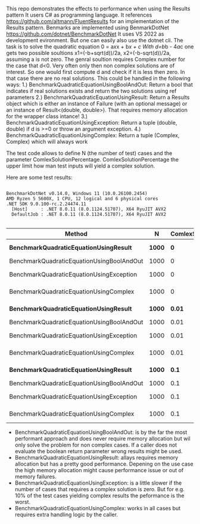 This repo demonstrates the effects to performance when using the Results pattern
It users C# as programming language.
It references https://github.com/altmann/FluentResults for an implementation of the Results pattern.
Benmarks are implemented using BenmarkDotNet https://github.com/dotnet/BenchmarkDotNet
It uses VS 2022 as development evironment. But one can easily also use the dotnet cli.
The task is to solve the quadratic equation 0 = a*x*x + b*x + c
With d=b*b - 4*a*c one gets two possible soultions x1=(-b+sqrt(d))/2a, x2=(-b-sqrt(d))/2a, assuming a is not zero.
The genral soultion requires Complex number for the case that d<0.
Very often only then non complex solutions are of interest. So one would first compute d and check if it is less then zero.
In that case there are no real solutions.
This could be handled in the following ways:
1.) BenchmarkQuadraticEquationUsingBoolAndOut: Return a bool that indicates if real solutions exists and return the two solutions using ref parameters
2.) BenchmarkQuadraticEquationUsingResult: Return a Results object which is either an instance of Failure (with an optional message) or an instance of Result<(double, double>). That requires memory allocation for the wrapper class intance!
3.) BenchmarkQuadraticEquationUsingException: Return a tuple (double, double) if d is >=0 or throw an argument exception.
4.) BenchmarkQuadraticEquationUsingComplex: Return a tuple (Complex, Complex) which will always work

The test code allows to define N (the number of test) cases and the parameter ComlexSolutionPercentage. ComlexSolutionPercentage the upper limit how man test inputs will yield a complex solution.

Here are some test results:
```

BenchmarkDotNet v0.14.0, Windows 11 (10.0.26100.2454)
AMD Ryzen 5 5600X, 1 CPU, 12 logical and 6 physical cores
.NET SDK 9.0.100-rc.2.24474.11
  [Host]     : .NET 8.0.11 (8.0.1124.51707), X64 RyuJIT AVX2
  DefaultJob : .NET 8.0.11 (8.0.1124.51707), X64 RyuJIT AVX2


```
| Method                                    | N    | ComlexSolutionPercentage | Mean         | Error       | StdDev      | Gen0    | Allocated |
|------------------------------------------ |----- |------------------------- |-------------:|------------:|------------:|--------:|----------:|
| **BenchmarkQuadraticEquationUsingResult**     | **1000** | **0**                        |  **78,603.3 ns** | **1,492.77 ns** | **1,597.25 ns** | **17.5781** |  **296000 B** |
| BenchmarkQuadraticEquationUsingBoolAndOut | 1000 | 0                        |     904.2 ns |    18.00 ns |    25.82 ns |       - |         - |
| BenchmarkQuadraticEquationUsingException  | 1000 | 0                        |   1,584.2 ns |    16.17 ns |    15.12 ns |       - |         - |
| BenchmarkQuadraticEquationUsingComplex    | 1000 | 0                        |  12,145.9 ns |    35.29 ns |    29.47 ns |       - |         - |
| **BenchmarkQuadraticEquationUsingResult**     | **1000** | **0.01**                     |  **85,330.9 ns** | **1,631.41 ns** | **1,602.26 ns** | **17.5781** |  **297040 B** |
| BenchmarkQuadraticEquationUsingBoolAndOut | 1000 | 0.01                     |     957.5 ns |     8.07 ns |     7.15 ns |       - |         - |
| BenchmarkQuadraticEquationUsingException  | 1000 | 0.01                     |  51,227.8 ns |   783.93 ns |   733.29 ns |  0.1831 |    3120 B |
| BenchmarkQuadraticEquationUsingComplex    | 1000 | 0.01                     |  12,376.9 ns |   152.80 ns |   142.92 ns |       - |         - |
| **BenchmarkQuadraticEquationUsingResult**     | **1000** | **0.1**                      |  **89,740.4 ns** | **1,112.76 ns** |   **986.44 ns** | **18.0664** |  **302960 B** |
| BenchmarkQuadraticEquationUsingBoolAndOut | 1000 | 0.1                      |     926.9 ns |     9.48 ns |     8.86 ns |       - |         - |
| BenchmarkQuadraticEquationUsingException  | 1000 | 0.1                      | 324,375.0 ns |   729.28 ns |   646.49 ns |  0.9766 |   20880 B |
| BenchmarkQuadraticEquationUsingComplex    | 1000 | 0.1                      |  12,496.4 ns |   241.85 ns |   226.23 ns |       - |         - |

- BenchmarkQuadraticEquationUsingBoolAndOut: is by the far the most performant approach and does never require memory allocation but wil only solve the problem for non complex cases. If a caller does not evaluate the boolean return parameter wrong results might be used.
- BenchmarkQuadraticEquationUsingResult: allays requires memory allocation but has a pretty good performance. Depening on the use case the high memory allocation might cause performance issue or out of memory failures.
- BenchmarkQuadraticEquationUsingException: is a little slower if the number of cases that requires a complex solution is zero. But for e.g. 10% of the test cases yielding complex results the peformance is the worst.
- BenchmarkQuadraticEquationUsingComplex: works in all cases but requires extra handling logic by the caller.

